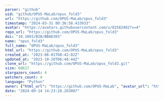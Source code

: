 ```yaml
---
parser: "github"
uid: "github/OPUS-MaLab/opus_fold3"
url: "https://github.com/OPUS-MaLab/opus_fold3"
timestamp: "2024-03-31 00:36:58.433933"
avatar: "https://avatars.githubusercontent.com/u/82582402?v=4"
repo_url: "https://github.com/OPUS-MaLab/opus_fold3"
doi: "10.1093/BIB/BBAD365"
name: "opus_fold3"
full_name: "OPUS-MaLab/opus_fold3"
html_url: "https://github.com/OPUS-MaLab/opus_fold3"
created_at: "2023-06-01T08:42:02Z"
updated_at: "2023-10-20T06:48:44Z"
clone_url: "https://github.com/OPUS-MaLab/opus_fold3.git"
size: 68617
stargazers_count: 4
watchers_count: 4
language: "Python"
owner: {"html_url": "https://github.com/OPUS-MaLab", "avatar_url": "https://avatars.githubusercontent.com/u/82582402?v=4", "login": "OPUS-MaLab", "type": "User"}
date: "2024-09-14 14:23:28.203007"
---
```

